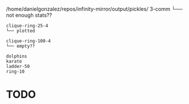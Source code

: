 /home/danielgonzalez/repos/infinity-mirror/output/pickles/
    3-comm
    └── not enough stats??

    clique-ring-25-4
    └── plotted

    clique-ring-100-4
    └── empty??

    dolphins
    karate
    ladder-50
    ring-10

# TODO
